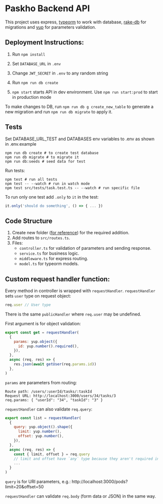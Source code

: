 # Paskho Backend API

This project uses express, [typeorm](https://typeorm.io/) to work with database, [rake-db](https://www.npmjs.com/package/rake-db) for migrations and [yup](https://github.com/jquense/yup) for parameters validation.

## Deployment Instructions:

1. Run `npm install`

2. Set `DATABASE_URL` in `.env`

3. Change `JWT_SECRET` in `.env` to any random string

4. Run `npm run db create`

5. `npm start` starts API in dev environment. Use `npm run start:prod` to start in production mode

To make changes to DB, run `npm run db g create_new_table` to generate a new migration and run `npm run db migrate` to apply it.

## Tests

Set DATABASE_URL_TEST and DATABASES env variables to .env as shown in .env.example

```
npm run db create # to create test database
npm run db migrate # to migrate it
npm run db:seeds # seed data for test
```

Run tests:
```
npm test # run all tests
npm test -- --watch # run in watch mode
npm test src/tests/task.test.ts -- --watch # run specific file
```

To run only one test add `.only` to `it` in the test:
```js
it.only('should do something', () => { ... })
```

## Code Structure

1. Create new folder ([for reference](https://github.com/goldbergyoni/nodebestpractices/blob/master/sections/projectstructre/breakintcomponents.md)) for the required addition.
2. Add routes to `src/routes.ts`.
3. Files:
    - `controller.ts` for validation of parameters and sending response.
    - `service.ts` for business logic.
    - `middleware.ts` for express routing.
    - `model.ts` for typeorm models.

## Custom request handler function:

Every method in controller is wrapped with `requestHandler`.
`requestHandler` sets `user` type on request object:
```js
req.user // User type
```
There is the same `publicHandler` where `req.user` may be undefined.

First argument is for object validation:

```js
export const get = requestHandler(
  {
    params: yup.object({
      id: yup.number().required(),
    }),
  },
  async (req, res) => {
    res.json(await getUser(req.params.id))
  },
)
```

`params` are parameters from routing:
```
Route path: /users/:userId/tasks/:taskId
Request URL: http://localhost:3000/users/34/tasks/3
req.params: { "userId": "34", "taskId": "3" }
```

`requestHandler` can also validate `req.query`:
```js
export const list = requestHandler(
  {
    query: yup.object().shape({
      limit: yup.number(),
      offset: yup.number(),
    }),
  },
  async (req, res) => {
    const { limit, offset } = req.query
    // limit and offset have `any` type because they aren't required in yup schema
    ...
  }
)
```

`query` is for URI parameters, e.g.: http://localhost:3000/pods?limit=20&offset=50

`requestHandler` can validate `req.body` (form data or JSON) in the same way.
